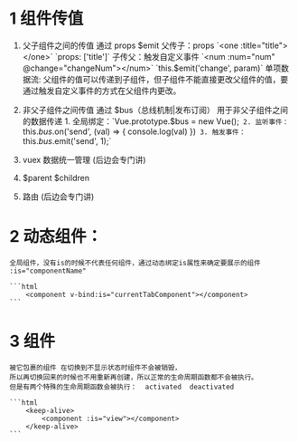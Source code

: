 # 1 组件传值
  1. 父子组件之间的传值
      通过 props  $emit   
          父传子：props           `<one :title="title"></one>`    `props: ['title']`
          子传父：触发自定义事件   `<num :num="num" @change="changeNum"></num>`  `this.$emit('change', param)`
          单项数据流: 父组件的值可以传递到子组件，但子组件不能直接更改父组件的值，要通过触发自定义事件的方式在父组件内更改。
  
  2. 非父子组件之间传值
      通过 $bus（总线机制|发布订阅）   用于非父子组件之间的数据传递
          1. 全局绑定：`Vue.prototype.$bus = new Vue();`
          2. 监听事件：`this.$bus.$on('send', (val) => { console.log(val) })`
          3. 触发事件：`this.$bus.$emit('send', 1);`
          
  3. vuex 数据统一管理 (后边会专门讲)
  
  4. $parent  $children
  
  5. 路由 (后边会专门讲)
  


# 2 动态组件： 
    全局组件，没有is的时候不代表任何组件，通过动态绑定is属性来确定要展示的组件  :is="componentName"

    ```html
        <component v-bind:is="currentTabComponent"></component>
    ```
    
# 3  <keep-alive> 组件   
    被它包裹的组件 在切换到不显示状态时组件不会被销毁，
    所以再切换回来的时候也不用重新再创建，所以正常的生命周期函数都不会被执行。
    但是有两个特殊的生命周期函数会被执行：  activated  deactivated

    ```html
        <keep-alive>
            <component :is="view"></component>
        </keep-alive>
    ```
